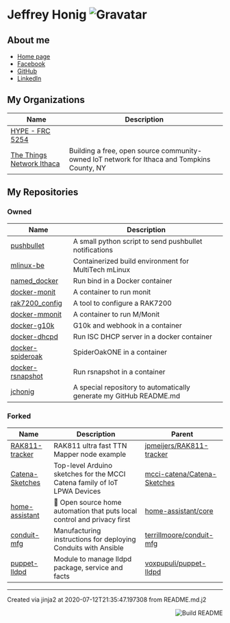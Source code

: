 # Jeffrey Honig ![Gravatar](https://0.gravatar.com/avatar/b25e2ae1f07ec30647f346df81d2d841?s=40)

## About me

* [Home page](https://jch.honig.net/)
* [Facebook](https://www.facebook.com/jchonig)
* [GitHub](https://github.com/jchonig)
* [LinkedIn](https://www.linkedin.com/in/jchonig/)

## My Organizations
| Name | Description |
|---|---|
  | [HYPE - FRC 5254](https://github.com/FRC5254) |  |
  | [The Things Network Ithaca](https://github.com/IthacaThings) | Building a free, open source community-owned IoT network for Ithaca and Tompkins County, NY |
  ## My Repositories
### Owned
| Name | Description |
|---|---|
  | [pushbullet](https://github.com/jchonig/pushbullet) | A small python script to send pushbullet notifications |
  | [mlinux-be](https://github.com/jchonig/mlinux-be) | Containerized build environment for MultiTech mLinux |
  | [named_docker](https://github.com/jchonig/named_docker) | Run bind in a Docker container |
  | [docker-monit](https://github.com/jchonig/docker-monit) | A container to run monit |
  | [rak7200_config](https://github.com/jchonig/rak7200_config) | A tool to configure a RAK7200 |
  | [docker-mmonit](https://github.com/jchonig/docker-mmonit) | A container to run M/Monit |
  | [docker-g10k](https://github.com/jchonig/docker-g10k) | G10k and webhook in a container |
  | [docker-dhcpd](https://github.com/jchonig/docker-dhcpd) | Run ISC DHCP server in a docker container |
  | [docker-spideroak](https://github.com/jchonig/docker-spideroak) | SpiderOakONE in a container |
  | [docker-rsnapshot](https://github.com/jchonig/docker-rsnapshot) | Run rsnapshot in a container |
  | [jchonig](https://github.com/jchonig/jchonig) | A special repository to automatically generate my GitHub README.md |
  ### Forked
| Name | Description | Parent |
|---|---|---|
  | [RAK811-tracker](https://github.com/jchonig/RAK811-tracker) | RAK811 ultra fast TTN Mapper node example | [jpmeijers/RAK811-tracker](https://github.com/jpmeijers/RAK811-tracker) |
  | [Catena-Sketches](https://github.com/jchonig/Catena-Sketches) | Top-level Arduino sketches for the MCCI Catena family of IoT LPWA Devices | [mcci-catena/Catena-Sketches](https://github.com/mcci-catena/Catena-Sketches) |
  | [home-assistant](https://github.com/jchonig/home-assistant) | :house_with_garden: Open source home automation that puts local control and privacy first | [home-assistant/core](https://github.com/home-assistant/core) |
  | [conduit-mfg](https://github.com/jchonig/conduit-mfg) | Manufacturing instructions for deploying Conduits with Ansible | [terrillmoore/conduit-mfg](https://github.com/terrillmoore/conduit-mfg) |
  | [puppet-lldpd](https://github.com/jchonig/puppet-lldpd) | Module to manage lldpd package, service and facts | [voxpupuli/puppet-lldpd](https://github.com/voxpupuli/puppet-lldpd) |
  ---

Created via jinja2 at 2020-07-12T21:35:47.197308 from README.md.j2

<a href="https://github.com/jchonig/jchonig/actions"><img src="https://github.com/jchonig/jchonig/workflows/Build%20README/badge.svg" align="right" alt="Build README"></a>